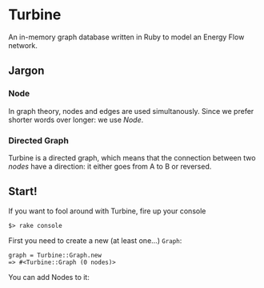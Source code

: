 # Turbine

An in-memory graph database written in Ruby to model an Energy Flow network.

## Jargon

### Node

In graph theory, nodes and edges are used simultanously. Since we prefer
shorter words over longer: we use *Node*.

### Directed Graph

Turbine is a directed graph, which means that the connection between two
*nodes* have a direction: it either goes from A to B or reversed.

## Start!

If you want to fool around with Turbine, fire up your console

    $> rake console

First you need to create a new (at least one...) `Graph`:

    graph = Turbine::Graph.new
    => #<Turbine::Graph (0 nodes)>

You can add Nodes to it:
